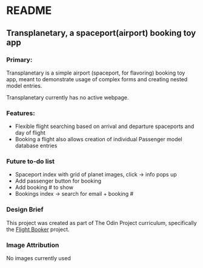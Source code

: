 # README

## Transplanetary, a spaceport(airport) booking toy app

### Primary:

Transplanetary is a simple airport (spaceport, for flavoring) booking toy app, meant to demonstrate usage of complex forms and creating nested model entries.

Transplanetary currently has no active webpage.

### Features:
* Flexible flight searching based on arrival and departure spaceports and day of flight
* Booking a flight also allows creation of individual Passenger model database entries

### Future to-do list
* Spaceport index with grid of planet images, click -> info pops up
* Add passenger button for booking
* Add booking # to show
* Bookings index -> search for email + booking #

### Design Brief
This project was created as part of The Odin Project curriculum, specifically the <a href="https://www.theodinproject.com/lessons/ruby-on-rails-flight-booker">Flight Booker</a> project.

### Image Attribution

No images currently used